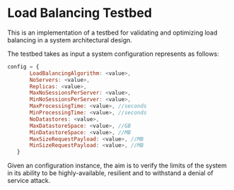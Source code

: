 # Load Balancing Testbed
This is an implementation of a testbed for validating and optimizing load balancing in a system architectural design.

The testbed takes as input a system configuration represents as follows:

 ```javascript
 config = {
        LoadBalancingAlgorithm: <value>,
        NoServers: <value>,
        Replicas: <value>,
        MaxNoSessionsPerServer: <value>,
        MinNoSessionsPerServer: <value>,
        MaxProcessingTime: <value>, //seconds
        MinProcessingTime: <value>, //seconds
        NoDatastores: <value>,
        MaxDatastoreSpace: <value>, //GB
        MinDatastoreSpace: <value>, //MB
        MaxSizeRequestPayload: <value>, //MB
        MinSizeRequestPayload: <value>, //MB
    }
```

Given an configuration instance, the aim is to verify the limits of the system in its ability to be highly-available, resilient and to withstand a denial of service attack. 